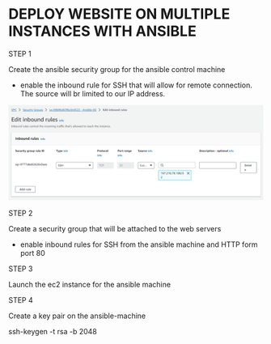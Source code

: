 # DEPLOY WEBSITE ON MULTIPLE INSTANCES WITH ANSIBLE

STEP 1

Create the ansible security group for the ansible control machine

* enable the inbound rule for SSH that will allow for remote connection. The source will br limited to our IP address.

![insert](./images/AnsibleMachine-sg.PNG)

STEP 2

Create a security group that will be attached to the web servers

* enable inbound rules for SSH from the ansible machine and HTTP form port 80

STEP 3

Launch the ec2 instance for the ansible machine

STEP 4

Create a key pair on the ansible-machine

ssh-keygen -t rsa -b 2048